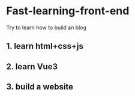 # Fast-learning-front-end
Try to learn how to build an blog  
## 1. learn html+css+js  
## 2. learn Vue3  
## 3. build a website
